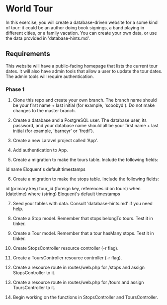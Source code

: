 # World Tour

In this exercise, you will create a database-driven website for a some kind of tour: it could be an author doing book signings, a band playing in different cities, or a family vacation. You can create your own data, or use the data provided in 'database-hints.md'.

## Requirements

This website will have a public-facing homepage that lists the current tour dates. It will also have admin tools that allow a user to update the tour dates. The admin tools will require authentication.

### Phase 1

1. Clone this repo and create your own branch. The branch name should be your first name + last initial (for example, 'scoobyd'). Do not make changes to the master branch.

2. Create a database and a PostgreSQL user. The database user, its password, and your database name should all be your first name + last initial (for example, 'barneyr' or 'fredf').

3. Create a new Laravel project called 'App'.

4. Add authentication to App.

5. Create a migration to make the tours table. Include the following fields:

  id
  name
  Eloquent's default timestamps

6. Create a migration to make the stops table. Include the following fields:

  id (primary key)
  tour_id (foreign key, references id on tours)
  when (datetime)
  where (string)
  Eloquent's default timestamps

7. Seed your tables with data. Consult 'database-hints.md' if you need help.

8. Create a Stop model. Remember that stops belongTo tours. Test it in tinker.

9. Create a Tour model. Remember that a tour hasMany stops. Test it in tinker.

10. Create StopsController resource controller (-r flag).

11. Create a ToursController resource controller (-r flag).

12. Create a resource route in routes/web.php for /stops and assign StopsController to it.

13. Create a resource route in routes/web.php for /tours and assign ToursController to it.

14. Begin working on the functions in StopsController and ToursController.


